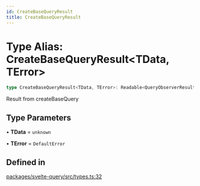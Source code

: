 ```yaml
---
id: CreateBaseQueryResult
title: CreateBaseQueryResult
---
```


# Type Alias: CreateBaseQueryResult\<TData, TError\>

```ts
type CreateBaseQueryResult<TData, TError>: Readable<QueryObserverResult<TData, TError>>;
```

Result from createBaseQuery

## Type Parameters

• **TData** = `unknown`

• **TError** = `DefaultError`

## Defined in

[packages/svelte-query/src/types.ts:32](https://github.com/TanStack/query/blob/dac5da5416b82b0be38a8fb34dde1fc6670f0a59/packages/svelte-query/src/types.ts#L32)
